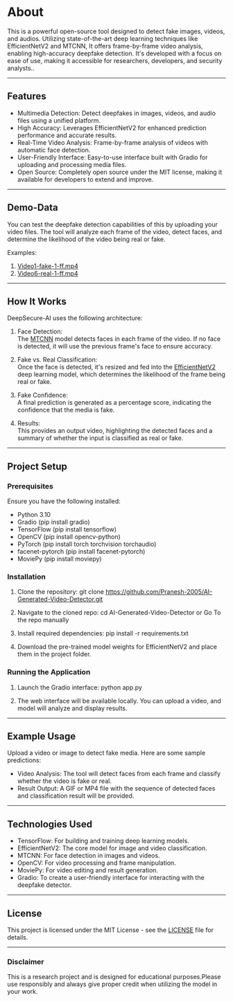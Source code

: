 # About

This is a powerful open-source tool designed to detect fake images, videos, and audios. Utilizing state-of-the-art deep learning techniques like EfficientNetV2 and MTCNN, It offers frame-by-frame video analysis, enabling high-accuracy deepfake detection. It's developed with a focus on ease of use, making it accessible for researchers, developers, and security analysts..

---

## Features

- Multimedia Detection: Detect deepfakes in images, videos, and audio files using a unified platform.
- High Accuracy: Leverages EfficientNetV2 for enhanced prediction performance and accurate results. 
- Real-Time Video Analysis: Frame-by-frame analysis of videos with automatic face detection.
- User-Friendly Interface: Easy-to-use interface built with Gradio for uploading and processing media files.
- Open Source: Completely open source under the MIT license, making it available for developers to extend and improve.

---

## Demo-Data

You can test the deepfake detection capabilities of this by uploading your video files. The tool will analyze each frame of the video, detect faces, and determine the likelihood of the video being real or fake.

Examples:  
1. [Video1-fake-1-ff.mp4](#)
2. [Video6-real-1-ff.mp4](#)

---

## How It Works

DeepSecure-AI uses the following architecture:

1. Face Detection:  
   The [MTCNN](https://mtcnn.readthedocs.io/en/latest/) model detects faces in each frame of the video. If no face is detected, it will use the previous frame's face to ensure accuracy.

2. Fake vs. Real Classification:  
   Once the face is detected, it's resized and fed into the [EfficientNetV2](https://medium.com/aiguys/review-efficientnetv2-smaller-models-and-faster-training-47d4215dcdfb) deep learning model, which determines the likelihood of the frame being real or fake.

3. Fake Confidence:  
   A final prediction is generated as a percentage score, indicating the confidence that the media is fake.

4. Results:  
   This provides an output video, highlighting the detected faces and a summary of whether the input is classified as real or fake.

---

## Project Setup

### Prerequisites

Ensure you have the following installed:

- Python 3.10
- Gradio (pip install gradio)
- TensorFlow (pip install tensorflow)
- OpenCV (pip install opencv-python)
- PyTorch (pip install torch torchvision torchaudio)
- facenet-pytorch (pip install facenet-pytorch)
- MoviePy (pip install moviepy)

### Installation

1. Clone the repository:
        git clone https://github.com/Pranesh-2005/AI-Generated-Video-Detector.git
      
2. Navigate to the cloned repo:
        cd AI-Generated-Video-Detector or Go To the repo manually

3. Install required dependencies:
        pip install -r requirements.txt
    

3. Download the pre-trained model weights for EfficientNetV2 and place them in the project folder.

### Running the Application

1. Launch the Gradio interface:
        python app.py
    

2. The web interface will be available locally. You can upload a video, and model will analyze and display results.

---

## Example Usage

Upload a video or image to detect fake media. Here are some sample predictions:

- Video Analysis: The tool will detect faces from each frame and classify whether the video is fake or real.
- Result Output: A GIF or MP4 file with the sequence of detected faces and classification result will be provided.

---

## Technologies Used

- TensorFlow: For building and training deep learning models.
- EfficientNetV2: The core model for image and video classification.
- MTCNN: For face detection in images and videos.
- OpenCV: For video processing and frame manipulation.
- MoviePy: For video editing and result generation.
- Gradio: To create a user-friendly interface for interacting with the deepfake detector.

---

## License

This project is licensed under the MIT License - see the [LICENSE](LICENSE) file for details.

---

### Disclaimer

This is a research project and is designed for educational purposes.Please use responsibly and always give proper credit when utilizing the model in your work.

